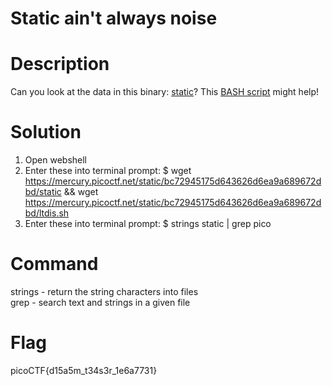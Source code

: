# Static ain't always noise
# Description
Can you look at the data in this binary: [static](https://mercury.picoctf.net/static/bc72945175d643626d6ea9a689672dbd/static)? This [BASH script](https://mercury.picoctf.net/static/bc72945175d643626d6ea9a689672dbd/ltdis.sh) might help!

# Solution
1. Open webshell
2. Enter these into terminal prompt: $ wget https://mercury.picoctf.net/static/bc72945175d643626d6ea9a689672dbd/static && wget https://mercury.picoctf.net/static/bc72945175d643626d6ea9a689672dbd/ltdis.sh
3. Enter these into terminal prompt: $ strings static | grep pico

# Command
strings - return the string characters into files <br>
grep - search text and strings in a given file

# Flag
picoCTF{d15a5m_t34s3r_1e6a7731}
